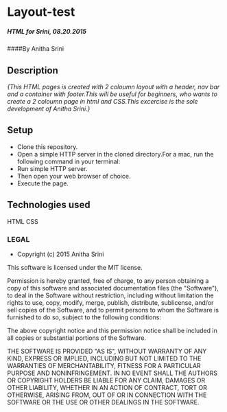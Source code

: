 # Layout-test
##### HTML for Srini, 08.20.2015

####By Anitha Srini

## Description
 
 _{This HTML pages is created with 2 coloumn layout with a header, nav bar and a container with footer.This will be useful for beginners, 
 who wants to create a 2 coloumn page in html and CSS.This excercise is the sole development of Anitha Srini.}_
 
 
 ## Setup
 
 * Clone this repository.
 * Open a simple HTTP server in the cloned directory.For a mac, run the following command in your terminal:
 * Run simple HTTP server.
 * Then open your web browser of choice.
 * Execute the page.
 
 ## Technologies used
 
 HTML
 CSS
 
 ### LEGAL
 * Copyright (c) 2015 Anitha Srini
 
 This software is licensed under the MIT license.

Permission is hereby granted, free of charge, to any person obtaining a copy
of this software and associated documentation files (the "Software"), to deal
in the Software without restriction, including without limitation the rights
to use, copy, modify, merge, publish, distribute, sublicense, and/or sell
copies of the Software, and to permit persons to whom the Software is
furnished to do so, subject to the following conditions:

The above copyright notice and this permission notice shall be included in
all copies or substantial portions of the Software.

THE SOFTWARE IS PROVIDED "AS IS", WITHOUT WARRANTY OF ANY KIND, EXPRESS OR
IMPLIED, INCLUDING BUT NOT LIMITED TO THE WARRANTIES OF MERCHANTABILITY,
FITNESS FOR A PARTICULAR PURPOSE AND NONINFRINGEMENT. IN NO EVENT SHALL THE
AUTHORS OR COPYRIGHT HOLDERS BE LIABLE FOR ANY CLAIM, DAMAGES OR OTHER
LIABILITY, WHETHER IN AN ACTION OF CONTRACT, TORT OR OTHERWISE, ARISING FROM,
OUT OF OR IN CONNECTION WITH THE SOFTWARE OR THE USE OR OTHER DEALINGS IN
THE SOFTWARE.
 
 
 
 
 
